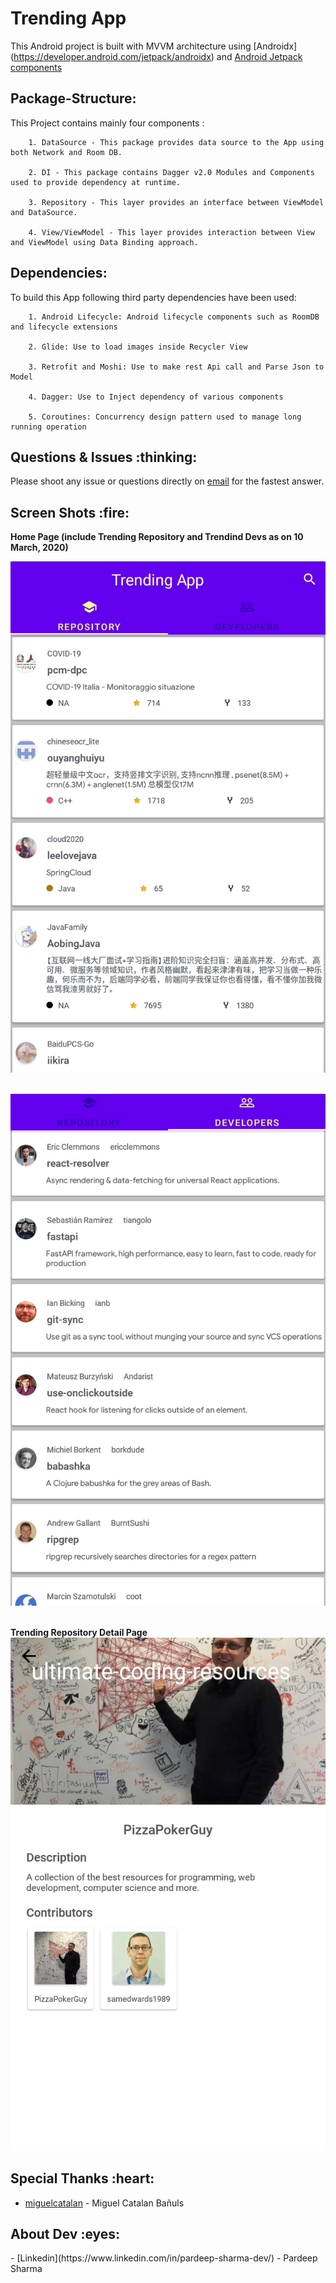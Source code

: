 # Trending App

This Android project is built with MVVM architecture using [Androidx] (https://developer.android.com/jetpack/androidx) and [Android Jetpack components](https://developer.android.com/jetpack) 

## Package-Structure:

This Project contains mainly four components :

	
        1. DataSource - This package provides data source to the App using both Network and Room DB.
	
        2. DI - This package contains Dagger v2.0 Modules and Components used to provide dependency at runtime.
	
        3. Repository - This layer provides an interface between ViewModel and DataSource.
	
        4. View/ViewModel - This layer provides interaction between View and ViewModel using Data Binding approach.

## Dependencies:

To build this App following third party dependencies have been used:

		1. Android Lifecycle: Android lifecycle components such as RoomDB and lifecycle extensions
	
		2. Glide: Use to load images inside Recycler View
	
		3. Retrofit and Moshi: Use to make rest Api call and Parse Json to Model
		
		4. Dagger: Use to Inject dependency of various components
		
		5. Coroutines: Concurrency design pattern used to manage long running operation


<h2 id="report">Questions & Issues :thinking:</h2>

Please shoot any issue or questions directly on [email](Pardeepsharma.dev@gmail.com) for the fastest answer.

<h2 id="more-examples">Screen Shots :fire:</h2>

**Home Page (include Trending Repository and Trendind Devs as on 10 March, 2020)**

![alt tag](https://github.com/prdp89/Trending-App/blob/master/screenshots/pic_1.jpeg)
<br/><br/>

![alt tag](https://github.com/prdp89/Trending-App/blob/master/screenshots/pic_2.jpeg)
<br/><br/>

**Trending Repository Detail Page**
![alt tag](https://github.com/prdp89/Trending-App/blob/master/screenshots/pic_3.jpeg)
<br/>

<h2 id="creators">Special Thanks :heart:</h2>

- [miguelcatalan](https://github.com/MiguelCatalan/MaterialSearchView) - Miguel Catalan Bañuls
		
<h2 id="examples">About Dev :eyes:</h2>
- [Linkedin](https://www.linkedin.com/in/pardeep-sharma-dev/) - Pardeep Sharma
